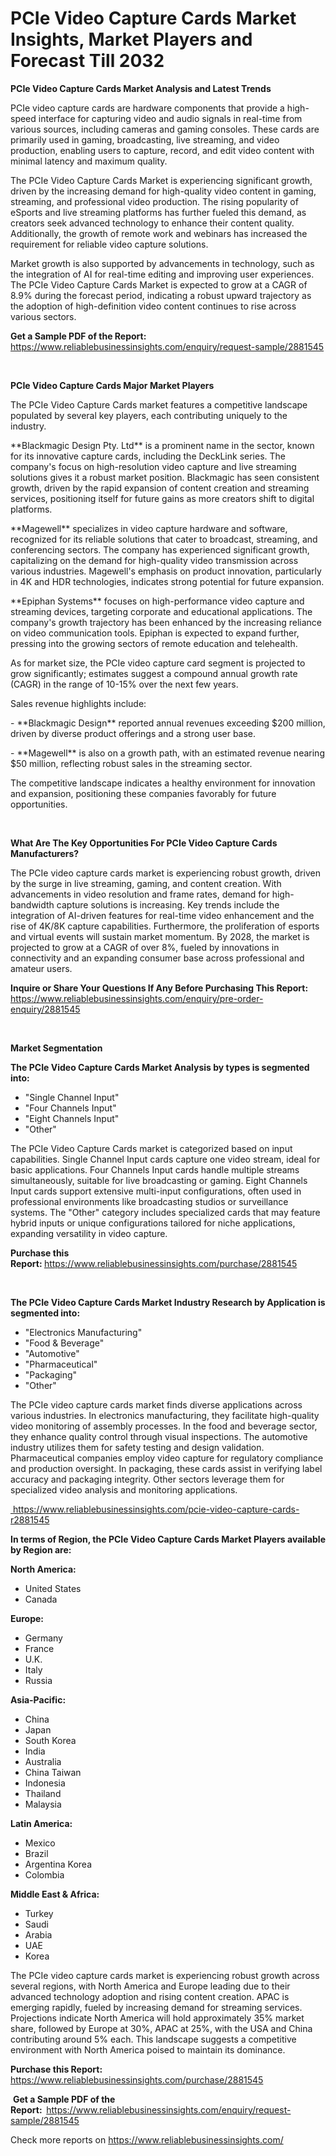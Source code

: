 <p><h1>PCIe Video Capture Cards Market Insights, Market Players and Forecast Till 2032</h1></p><p><strong>PCIe Video Capture Cards Market Analysis and Latest Trends</strong></p>
<p><p>PCIe video capture cards are hardware components that provide a high-speed interface for capturing video and audio signals in real-time from various sources, including cameras and gaming consoles. These cards are primarily used in gaming, broadcasting, live streaming, and video production, enabling users to capture, record, and edit video content with minimal latency and maximum quality.</p><p>The PCIe Video Capture Cards Market is experiencing significant growth, driven by the increasing demand for high-quality video content in gaming, streaming, and professional video production. The rising popularity of eSports and live streaming platforms has further fueled this demand, as creators seek advanced technology to enhance their content quality. Additionally, the growth of remote work and webinars has increased the requirement for reliable video capture solutions.</p><p>Market growth is also supported by advancements in technology, such as the integration of AI for real-time editing and improving user experiences. The PCIe Video Capture Cards Market is expected to grow at a CAGR of 8.9% during the forecast period, indicating a robust upward trajectory as the adoption of high-definition video content continues to rise across various sectors.</p></p>
<p><strong>Get a Sample PDF of the Report:&nbsp;</strong> <a href="https://www.reliablebusinessinsights.com/enquiry/request-sample/2881545?utm_campaign=3080&utm_medium=2&utm_source=Github&utm_content=ia&utm_term=12032025&utm_id=pcie-video-capture-cards">https://www.reliablebusinessinsights.com/enquiry/request-sample/2881545</a></p>
<p>&nbsp;</p>
<p><strong>PCIe Video Capture Cards Major Market Players</strong></p>
<p><p>The PCIe Video Capture Cards market features a competitive landscape populated by several key players, each contributing uniquely to the industry. </p><p>**Blackmagic Design Pty. Ltd** is a prominent name in the sector, known for its innovative capture cards, including the DeckLink series. The company's focus on high-resolution video capture and live streaming solutions gives it a robust market position. Blackmagic has seen consistent growth, driven by the rapid expansion of content creation and streaming services, positioning itself for future gains as more creators shift to digital platforms.</p><p>**Magewell** specializes in video capture hardware and software, recognized for its reliable solutions that cater to broadcast, streaming, and conferencing sectors. The company has experienced significant growth, capitalizing on the demand for high-quality video transmission across various industries. Magewell's emphasis on product innovation, particularly in 4K and HDR technologies, indicates strong potential for future expansion.</p><p>**Epiphan Systems** focuses on high-performance video capture and streaming devices, targeting corporate and educational applications. The company's growth trajectory has been enhanced by the increasing reliance on video communication tools. Epiphan is expected to expand further, pressing into the growing sectors of remote education and telehealth.</p><p>As for market size, the PCIe video capture card segment is projected to grow significantly; estimates suggest a compound annual growth rate (CAGR) in the range of 10-15% over the next few years. </p><p>Sales revenue highlights include:</p><p>- **Blackmagic Design** reported annual revenues exceeding $200 million, driven by diverse product offerings and a strong user base.</p><p>- **Magewell** is also on a growth path, with an estimated revenue nearing $50 million, reflecting robust sales in the streaming sector.</p><p>The competitive landscape indicates a healthy environment for innovation and expansion, positioning these companies favorably for future opportunities.</p></p>
<p>&nbsp;</p>
<p><strong>What Are The Key Opportunities For PCIe Video Capture Cards Manufacturers?</strong></p>
<p><p>The PCIe video capture cards market is experiencing robust growth, driven by the surge in live streaming, gaming, and content creation. With advancements in video resolution and frame rates, demand for high-bandwidth capture solutions is increasing. Key trends include the integration of AI-driven features for real-time video enhancement and the rise of 4K/8K capture capabilities. Furthermore, the proliferation of esports and virtual events will sustain market momentum. By 2028, the market is projected to grow at a CAGR of over 8%, fueled by innovations in connectivity and an expanding consumer base across professional and amateur users.</p></p>
<p><strong>Inquire or Share Your Questions If Any Before Purchasing This Report:</strong> <a href="https://www.reliablebusinessinsights.com/enquiry/pre-order-enquiry/2881545?utm_campaign=3080&utm_medium=2&utm_source=Github&utm_content=ia&utm_term=12032025&utm_id=pcie-video-capture-cards">https://www.reliablebusinessinsights.com/enquiry/pre-order-enquiry/2881545</a></p>
<p>&nbsp;</p>
<p><strong>Market Segmentation</strong></p>
<p><strong>The PCIe Video Capture Cards Market Analysis by types is segmented into:</strong></p>
<p><ul><li>"Single Channel Input"</li><li>"Four Channels Input"</li><li>"Eight Channels Input"</li><li>"Other"</li></ul></p>
<p><p>The PCIe Video Capture Cards market is categorized based on input capabilities. Single Channel Input cards capture one video stream, ideal for basic applications. Four Channels Input cards handle multiple streams simultaneously, suitable for live broadcasting or gaming. Eight Channels Input cards support extensive multi-input configurations, often used in professional environments like broadcasting studios or surveillance systems. The "Other" category includes specialized cards that may feature hybrid inputs or unique configurations tailored for niche applications, expanding versatility in video capture.</p></p>
<p><strong>Purchase this Report:&nbsp;</strong><a href="https://www.reliablebusinessinsights.com/purchase/2881545?utm_campaign=3080&utm_medium=2&utm_source=Github&utm_content=ia&utm_term=12032025&utm_id=pcie-video-capture-cards">https://www.reliablebusinessinsights.com/purchase/2881545</a></p>
<p>&nbsp;</p>
<p><strong>The PCIe Video Capture Cards Market Industry Research by Application is segmented into:</strong></p>
<p><ul><li>"Electronics Manufacturing"</li><li>"Food & Beverage"</li><li>"Automotive"</li><li>"Pharmaceutical"</li><li>"Packaging"</li><li>"Other"</li></ul></p>
<p><p>The PCIe video capture cards market finds diverse applications across various industries. In electronics manufacturing, they facilitate high-quality video monitoring of assembly processes. In the food and beverage sector, they enhance quality control through visual inspections. The automotive industry utilizes them for safety testing and design validation. Pharmaceutical companies employ video capture for regulatory compliance and production oversight. In packaging, these cards assist in verifying label accuracy and packaging integrity. Other sectors leverage them for specialized video analysis and monitoring applications.</p></p>
<p><a href="https://www.reliablebusinessinsights.com/pcie-video-capture-cards-r2881545?utm_campaign=3080&utm_medium=2&utm_source=Github&utm_content=ia&utm_term=12032025&utm_id=pcie-video-capture-cards">&nbsp;https://www.reliablebusinessinsights.com/pcie-video-capture-cards-r2881545</a></p>
<p><strong>In terms of Region, the PCIe Video Capture Cards Market Players available by Region are:</strong></p>
<p>
    <p> <strong> North America: </strong>
        <ul>
            <li>United States</li>
            <li>Canada</li>
        </ul>
        </p> 
    <p> <strong> Europe: </strong>
        <ul>
            <li>Germany</li>
            <li>France</li>
            <li>U.K.</li>
            <li>Italy</li>
            <li>Russia</li>
        </ul>
        </p> 
    <p> <strong> Asia-Pacific: </strong>
        <ul>
            <li>China</li>
            <li>Japan</li>
            <li>South Korea</li>
            <li>India</li>
            <li>Australia</li>
            <li>China Taiwan</li>
            <li>Indonesia</li>
            <li>Thailand</li>
            <li>Malaysia</li>
        </ul>
        </p> 
    <p> <strong> Latin America: </strong>
        <ul>
            <li>Mexico</li>
            <li>Brazil</li>
            <li>Argentina Korea</li>
            <li>Colombia</li>
        </ul>
        </p> 
    <p> <strong> Middle East & Africa: </strong>
        <ul>
            <li>Turkey</li>
            <li>Saudi</li>
            <li>Arabia</li>
            <li>UAE</li>
            <li>Korea</li>
        </ul>
    </p>
    </p>
<p><p>The PCIe video capture cards market is experiencing robust growth across several regions, with North America and Europe leading due to their advanced technology adoption and rising content creation. APAC is emerging rapidly, fueled by increasing demand for streaming services. Projections indicate North America will hold approximately 35% market share, followed by Europe at 30%, APAC at 25%, with the USA and China contributing around 5% each. This landscape suggests a competitive environment with North America poised to maintain its dominance.</p></p>
<p><strong>Purchase this Report: </strong><a href="https://www.reliablebusinessinsights.com/purchase/2881545?utm_campaign=3080&utm_medium=2&utm_source=Github&utm_content=ia&utm_term=12032025&utm_id=pcie-video-capture-cards">https://www.reliablebusinessinsights.com/purchase/2881545</a></p>
<p>&nbsp;<strong>Get a Sample PDF of the Report:&nbsp;&nbsp;</strong><a href="https://www.reliablebusinessinsights.com/enquiry/request-sample/2881545?utm_campaign=3080&utm_medium=2&utm_source=Github&utm_content=ia&utm_term=12032025&utm_id=pcie-video-capture-cards">https://www.reliablebusinessinsights.com/enquiry/request-sample/2881545</a></p>
<p><strong></strong></p>
<p>Check more reports on <a href="https://www.reliablebusinessinsights.com/?utm_campaign=3080&utm_medium=2&utm_source=Github&utm_content=ia&utm_term=12032025&utm_id=pcie-video-capture-cards">https://www.reliablebusinessinsights.com/</a></p>